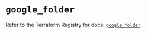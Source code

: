 # `google_folder`

Refer to the Terraform Registry for docs: [`google_folder`](https://registry.terraform.io/providers/hashicorp/google/6.42.0/docs/resources/folder).
